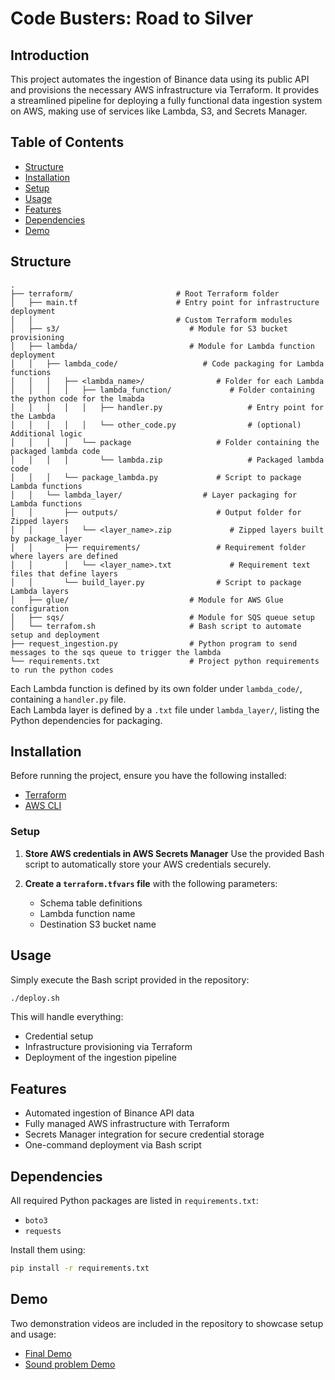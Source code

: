 # Code Busters: Road to Silver

## Introduction

This project automates the ingestion of Binance data using its public API and provisions the necessary AWS infrastructure via Terraform. It provides a streamlined pipeline for deploying a fully functional data ingestion system on AWS, making use of services like Lambda, S3, and Secrets Manager.

## Table of Contents

* [Structure](#structure)
* [Installation](#installation)
* [Setup](#setup)
* [Usage](#usage)
* [Features](#features)
* [Dependencies](#dependencies)
* [Demo](#demo)

## Structure


```
.
├── terraform/                       # Root Terraform folder
│   ├── main.tf                      # Entry point for infrastructure deployment
│   │                                # Custom Terraform modules
│   ├── s3/                             # Module for S3 bucket provisioning
│   ├── lambda/                         # Module for Lambda function deployment
│   │   ├── lambda_code/                   # Code packaging for Lambda functions
│   │   │   ├── <lambda_name>/                # Folder for each Lambda
│   │   │   │   ├── lambda_function/             # Folder containing the python code for the lmabda
│   │   │   │   │   ├── handler.py                   # Entry point for the Lambda
│   │   │   │   │   └── other_code.py                # (optional) Additional logic
│   │   │   │   └── package                   # Folder containing the packaged lambda code
│   │   │   │       └── lambda.zip                   # Packaged lambda code
│   │   │   └── package_lambda.py             # Script to package Lambda functions
│   │   └── lambda_layer/                  # Layer packaging for Lambda functions
│   │       ├── outputs/                      # Output folder for Zipped layers
│   │       │   └── <layer_name>.zip             # Zipped layers built by package_layer
│   │       ├── requirements/                 # Requirement folder where layers are defined
│   │       │   └── <layer_name>.txt             # Requirement text files that define layers
│   │       └── build_layer.py                # Script to package Lambda layers
│   ├── glue/                           # Module for AWS Glue configuration
│   ├── sqs/                            # Module for SQS queue setup
│   └── terrafom.sh                     # Bash script to automate setup and deployment
├── request_ingestion.py                # Python program to send messages to the sqs queue to trigger the lambda
└── requirements.txt                    # Project python requirements to run the python codes
```

Each Lambda function is defined by its own folder under `lambda_code/`, containing a `handler.py` file.  
Each Lambda layer is defined by a `.txt` file under `lambda_layer/`, listing the Python dependencies for packaging.


## Installation

Before running the project, ensure you have the following installed:

* [Terraform](https://www.terraform.io/downloads.html)
* [AWS CLI](https://docs.aws.amazon.com/cli/latest/userguide/install-cliv2.html)

### Setup

1. **Store AWS credentials in AWS Secrets Manager**
   Use the provided Bash script to automatically store your AWS credentials securely.

2. **Create a `terraform.tfvars` file** with the following parameters:

   * Schema table definitions
   * Lambda function name
   * Destination S3 bucket name

## Usage

Simply execute the Bash script provided in the repository:

```bash
./deploy.sh
```

This will handle everything:

* Credential setup
* Infrastructure provisioning via Terraform
* Deployment of the ingestion pipeline

## Features

* Automated ingestion of Binance API data
* Fully managed AWS infrastructure with Terraform
* Secrets Manager integration for secure credential storage
* One-command deployment via Bash script

## Dependencies

All required Python packages are listed in `requirements.txt`:

* `boto3`
* `requests`

Install them using:

```bash
pip install -r requirements.txt
```

## Demo

Two demonstration videos are included in the repository to showcase setup and usage:
* [Final Demo](https://drive.google.com/file/d/1rIIckXCEVtiDnq2Gtg9cAS-QEY_rjsFD/view?usp=sharing)
* [Sound problem Demo](https://drive.google.com/file/d/1pzYa5yELhiTp-3AIGtcpEiHPz1iDMz7B/view?usp=sharing)

